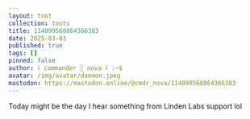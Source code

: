 ```yaml
---
layout: toot
collection: toots
title: 114099560864366383
date: 2025-03-03
published: true
tags: []
pinned: false
author: ⸸ commander ░ nova ⸸ :~$
avatar: /img/avatar/daemon.jpeg
mastodon: https://mastodon.online/@cmdr_nova/114099560864366383
---
```


Today might be the day I hear something from Linden Labs support lol
